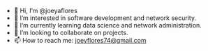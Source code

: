 - 👋 Hi, I’m @joeyaflores
- 👀 I’m interested in software development and network security. 
- 🌱 I’m currently learning data science and network administration. 
- 💞️ I’m looking to collaborate on projects.
- 📫 How to reach me: joeyflores74@gmail.com

